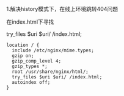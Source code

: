 1.解决history模式下，在线上环境跳转404问题

在index.html下寻找

try_files $uri $uri/ /index.html;

```ngin
location / {
  include /etc/nginx/mime.types;
  gzip on;
  gzip_comp_level 4;
  gzip_types *;
  root /usr/share/nginx/html/;
  try_files $uri $uri/ /index.html;
  autoindex off;
}
```


